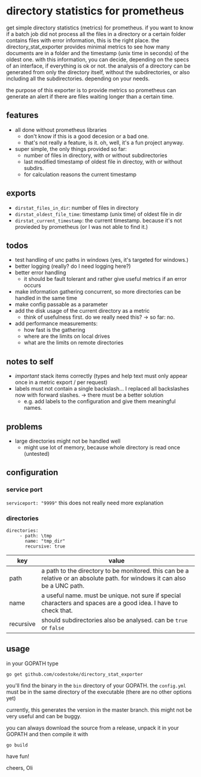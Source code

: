# directory statistics for prometheus
get simple directory statistics (metrics) for prometheus. if you want to know if a batch job did not process all the files in a directory or a certain folder contains files with error information, this is the right place. the directory_stat_exporter provides minimal metrics to see how many documents are in a folder and the timestamp (unix time in seconds) of the oldest one. with this information, you can decide, depending on the specs of an interface, if everything is ok or not. the analysis of a directory can be generated from only the directory itself, without the subdirectories, or also including all the subdirectories. depending on your needs.

the purpose of this exporter is to provide metrics so prometheus can generate an alert if there are files waiting longer than a certain time.

## features
- all done without prometheus libraries
  - don't know if this is a good decesion or a bad one.
  - that's not really a feature, is it. oh, well, it's a fun project anyway.
- super simple, the only things provided so far:
  - number of files in directory, with or without subdirectories
  - last modified timestamp of oldest file in directoy, with or without subdirs.
  - for calculation reasons the current timestamp

## exports
- `dirstat_files_in_dir`: number of files in directory
- `dirstat_oldest_file_time`: timestamp (unix time) of oldest file in dir
- `dirstat_current_timestamp`: the current timestamp. because it's not provieded by prometheus (or I was not able to find it.)

## todos
- test handling of unc paths in windows (yes, it's targeted for windows.)
- better logging (really? do I need logging here?)
- better error handling
  - it should be fault tolerant and rather give useful metrics if an error occurs
- make information gathering concurrent, so more directories can be handled in the same time
- make config passable as a parameter
- add the disk usage of the current directory as a metric
  - think of usefulness first. do we really need this? -> so far: no.
- add performance measurements:
  - how fast is the gathering
  - where are the limits on local drives
  - what are the limits on remote directories 

## notes to self
- *important* stack items correctly (types and help text must only appear once in a metric export / per request)
- labels must not contain a single backslash... I replaced all backslashes now with forward slashes. -> there must be a better solution
  - e.g. add labels to the configuration and give them meaningful names.

## problems
- large directories might not be handled well
  - might use lot of memory, because whole directory is read once (untested)

## configuration
### service port
`serviceport: "9999"`
this does not really need more explanation

### directories
```
directories:
     - path: \tmp
       name: "tmp_dir"
       recursive: true
```
|key|value|
|---|-----|
|path|a path to the directory to be monitored. this can be a relative or an absolute path. for windows it can also be a UNC path.|
|name|a useful name. must be unique. not sure if special characters and spaces are a good idea. I have to check that.|
|recursive|should subdirectories also be analysed. can be `true` or `false`|

## usage
in your GOPATH type

`go get github.com/codestoke/directory_stat_exporter`

you'll find the binary in the `bin` directory of your GOPATH. the `config.yml` must be in the same directory of the executable (there are no other options yet)

currently, this generates the version in the master branch. this might not be very useful and can be buggy.

you can always download the source from a release, unpack it in your GOPATH and then compile it with

`go build`

have fun!

cheers, Oli
